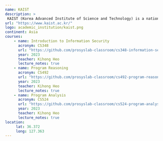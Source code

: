```yaml
---
name: KAIST
description: >
 KAIST (Korea Advanced Institute of Science and Technology) is a national research university located in Daejeon, Korea.
url: "https://www.kaist.ac.kr/"
logo: academic_institution/kaist.png
continent: Asia
courses:
    - name: Introduction to Information Security
      acronym: CS348
      url: "https://github.com/prosyslab-classroom/cs348-information-security"
      year: 2023
      teacher: Kihong Heo
      lecture_notes: true
    - name: Program Reasoning
      acronym: CS492
      url: "https://github.com/prosyslab-classroom/cs492-program-reasoning"
      year: 2023
      teacher: Kihong Heo
      lecture_notes: true
    - name: Program Analysis
      acronym: CS524
      url: "https://github.com/prosyslab-classroom/cs524-program-analysis"
      year: 2023
      teacher: Kihong Heo
      lecture_notes: true
location:
     lat: 36.372
     long: 127.363
---
```


